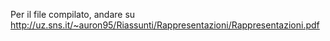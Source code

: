 Per il file compilato, andare su http://uz.sns.it/~auron95/Riassunti/Rappresentazioni/Rappresentazioni.pdf
